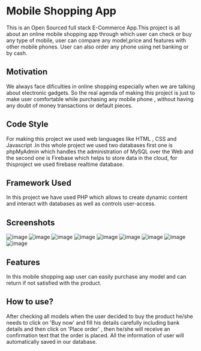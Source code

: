# Mobile Shopping App
This is an Open Sourced full stack E-Commerce App.This project is all about an online mobile shopping app through which user can check or buy any type of mobile, user can compare any model,price and features with other mobile phones. User can also order any phone using net banking or by cash.


## Motivation
We always face dificulties in online shopping especially when we are talking about electronic gadgets. So the real agenda of making this project is just to make  user comfortable while purchasing any mobile phone , without having any doubt of money transactions or default pieces.

## Code Style
For making this project we used web languages like HTML , CSS and Javascript .In this whole project we used two databases first one is
phpMyAdmin which handles the administration of MySQL over the Web and the second one is Firebase which helps to store data in the cloud, for thisproject we used firebase realtime database.

## Framework Used
In this project we have used PHP which allows to create dynamic content and interact with databases as well as controls user-access.

## Screenshots
![image](https://user-images.githubusercontent.com/57362149/178138578-6dadc467-d260-4b5e-9dc9-d30288a68dce.png)
![image](https://user-images.githubusercontent.com/57362149/178140130-2dbe8f16-e094-4a63-9188-9c4064d7333d.png)
![image](https://user-images.githubusercontent.com/57362149/178140145-c097292e-0137-4dc7-aba7-285d4d9cee23.png)
![image](https://user-images.githubusercontent.com/57362149/178140854-d51d3cc3-67a2-4751-8436-ec53982822ce.png)
![image](https://user-images.githubusercontent.com/57362149/178140867-fb45ddcc-3e98-41ac-82b7-ee5ba6bc5108.png)
![image](https://user-images.githubusercontent.com/57362149/178140876-b7b06c87-0a48-4f89-97bc-320a1eed25a1.png)
![image](https://user-images.githubusercontent.com/57362149/178140886-c426daf5-ac41-4774-8358-acbafaefa26f.png)
![image](https://user-images.githubusercontent.com/57362149/178140892-c61a7455-a7c3-4f6e-8526-fe767a6d0cc7.png)
![image](https://user-images.githubusercontent.com/57362149/178140898-06ee89c0-162d-4c7d-974f-4bc85f3326e3.png)




## Features
In this mobile shopping aap user can easily purchase any model and can return if not satisfied with the product.

## How to use?
After checking all models when the user decided to buy the product he/she needs to click on 'Buy now' and fill his details carefully including bank details and then click on 'Place order' , then he/she will receive an confirmation text that the order is placed. All the information of user will automatically saved in our database.
